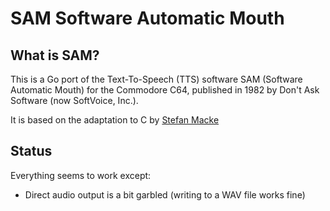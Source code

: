# SAM Software Automatic Mouth

## What is SAM?

This is a Go port of the Text-To-Speech (TTS) software SAM (Software Automatic Mouth) for the Commodore C64, published in 1982 by Don't Ask Software (now SoftVoice, Inc.).

It is based on the adaptation to C by [Stefan Macke](https://github.com/s-macke/SAM)

## Status

Everything seems to work except:

* Direct audio output is a bit garbled (writing to a WAV file works fine)

